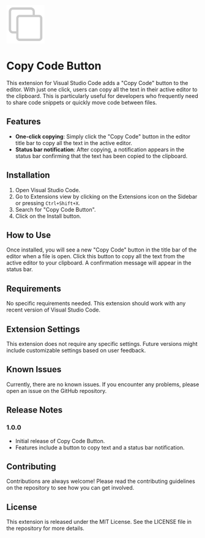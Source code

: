 <img src="./logo.png" alt="Copy Icon Light" width="100"/>

# Copy Code Button

This extension for Visual Studio Code adds a "Copy Code" button to the editor. With just one click, users can copy all the text in their active editor to the clipboard. This is particularly useful for developers who frequently need to share code snippets or quickly move code between files.

## Features

- **One-click copying**: Simply click the "Copy Code" button in the editor title bar to copy all the text in the active editor.
- **Status bar notification**: After copying, a notification appears in the status bar confirming that the text has been copied to the clipboard.

## Installation

1. Open Visual Studio Code.
2. Go to Extensions view by clicking on the Extensions icon on the Sidebar or pressing `Ctrl+Shift+X`.
3. Search for "Copy Code Button".
4. Click on the Install button.

## How to Use

Once installed, you will see a new "Copy Code" button in the title bar of the editor when a file is open. Click this button to copy all the text from the active editor to your clipboard. A confirmation message will appear in the status bar.

## Requirements

No specific requirements needed. This extension should work with any recent version of Visual Studio Code.

## Extension Settings

This extension does not require any specific settings. Future versions might include customizable settings based on user feedback.

## Known Issues

Currently, there are no known issues. If you encounter any problems, please open an issue on the GitHub repository.

## Release Notes

### 1.0.0

- Initial release of Copy Code Button.
- Features include a button to copy text and a status bar notification.

## Contributing

Contributions are always welcome! Please read the contributing guidelines on the repository to see how you can get involved.

## License

This extension is released under the MIT License. See the LICENSE file in the repository for more details.
